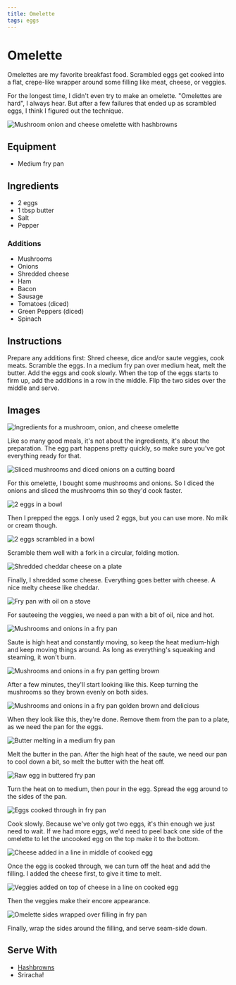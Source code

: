 ```yaml
---
title: Omelette
tags: eggs
---
```


# Omelette

Omelettes are my favorite breakfast food. Scrambled eggs get cooked into
a flat, crepe-like wrapper around some filling like meat, cheese, or
veggies.

For the longest time, I didn't even try to make an omelette. "Omelettes
are hard", I always hear. But after a few failures that ended up as
scrambled eggs, I think I figured out the technique.

![Mushroom onion and cheese omelette with hashbrowns](title.jpg)

## Equipment

* Medium fry pan

## Ingredients

* 2 eggs
* 1 tbsp butter
* Salt
* Pepper

### Additions

* Mushrooms
* Onions
* Shredded cheese
* Ham
* Bacon
* Sausage
* Tomatoes (diced)
* Green Peppers (diced)
* Spinach

## Instructions

Prepare any additions first: Shred cheese, dice and/or saute veggies,
cook meats. Scramble the eggs. In a medium fry pan over medium heat,
melt the butter. Add the eggs and cook slowly. When the top of the eggs
starts to firm up, add the additions in a row in the middle. Flip the
two sides over the middle and serve.

## Images

![Ingredients for a mushroom, onion, and cheese omelette](01-ingredients.jpg)

Like so many good meals, it's not about the ingredients, it's about the
preparation. The egg part happens pretty quickly, so make sure you've
got everything ready for that.

![Sliced mushrooms and diced onions on a cutting board](02-veggies-cut.jpg)

For this omelette, I bought some mushrooms and onions. So I diced the
onions and sliced the mushrooms thin so they'd cook faster.

![2 eggs in a bowl](03-eggs.jpg)

Then I prepped the eggs. I only used 2 eggs, but you can use more. No
milk or cream though.

![2 eggs scrambled in a bowl](04-eggs-scrambled.jpg)

Scramble them well with a fork in a circular, folding motion.

![Shredded cheddar cheese on a plate](05-cheese-shredded.jpg)

Finally, I shredded some cheese. Everything goes better with cheese.
A nice melty cheese like cheddar.

![Fry pan with oil on a stove](06-pan-with-oil.jpg)

For sauteeing the veggies, we need a pan with a bit of oil, nice and
hot.

![Mushrooms and onions in a fry pan](07-veggie-saute.jpg)

Saute is high heat and constantly moving, so keep the heat medium-high
and keep moving things around. As long as everything's squeaking and
steaming, it won't burn.

![Mushrooms and onions in a fry pan getting brown](08-veggie-saute-half-done.jpg)

After a few minutes, they'll start looking like this. Keep turning the
mushrooms so they brown evenly on both sides.

![Mushrooms and onions in a fry pan golden brown and delicious](09-veggie-saute-done.jpg)

When they look like this, they're done. Remove them from the pan to
a plate, as we need the pan for the eggs.

![Butter melting in a medium fry pan](10-buttered-pan.jpg)

Melt the butter in the pan. After the high heat of the saute, we need
our pan to cool down a bit, so melt the butter with the heat off.

![Raw egg in buttered fry pan](11-egged-pan.jpg)

Turn the heat on to medium, then pour in the egg. Spread the egg around
to the sides of the pan.

![Eggs cooked through in fry pan](12-egg-cooked.jpg)

Cook slowly. Because we've only got two eggs, it's thin enough we just
need to wait. If we had more eggs, we'd need to peel back one side of
the omelette to let the uncooked egg on the top make it to the bottom.

![Cheese added in a line in middle of cooked egg](13-egg-cheese.jpg)

Once the egg is cooked through, we can turn off the heat and add the
filling. I added the cheese first, to give it time to melt.

![Veggies added on top of cheese in a line on cooked egg](14-egg-veggie.jpg)

Then the veggies make their encore appearance.

![Omelette sides wrapped over filling in fry pan](15-omelette-wrapped.jpg)

Finally, wrap the sides around the filling, and serve seam-side down.

## Serve With

* [Hashbrowns](/pantry/potato/hashbrowns)
* Sriracha!

